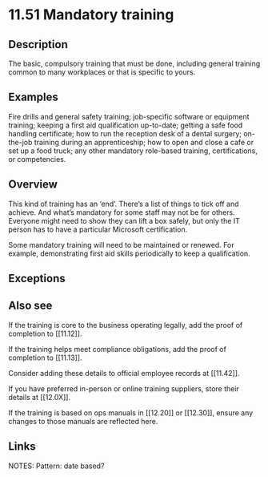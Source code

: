# 11.51 Mandatory training

## Description

The basic, compulsory training that must be done, including general training common to many workplaces or that is specific to yours.

## Examples

Fire drills and general safety training; job-specific software or equipment training; keeping a first aid qualification up-to-date; getting a safe food handling certificate; how to run the reception desk of a dental surgery; on-the-job training during an apprenticeship; how to open and close a cafe or set up a food truck; any other mandatory role-based training, certifications, or competencies.

## Overview

This kind of training has an ‘end’. There’s a list of things to tick off and achieve. And what’s mandatory for some staff may not be for others. Everyone might need to show they can lift a box safely, but only the IT person has to have a particular Microsoft certification.

Some mandatory training will need to be maintained or renewed. For example, demonstrating first aid skills periodically to keep a qualification.

## Exceptions

## Also see

If the training is core to the business operating legally, add the proof of completion to [[11.12]].

If the training helps meet compliance obligations, add the proof of completion to [[11.13]].

Consider adding these details to official employee records at [[11.42]].

If you have preferred in-person or online training suppliers, store their details at [[12.0X]].

If the training is based on ops manuals in [[12.20]] or [[12.30]], ensure any changes to those manuals are reflected here.

## Links

NOTES:
Pattern: date based?
